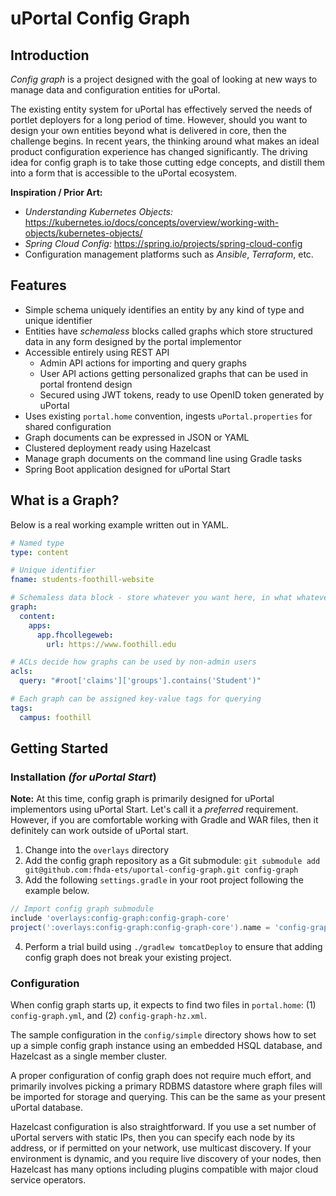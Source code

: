 # uPortal Config Graph

## Introduction

_Config graph_ is a project designed with the goal of looking at new ways to manage data and configuration entities for uPortal.

The existing entity system for uPortal has effectively served the needs of portlet deployers for a long period of time. However, should you want to design your own entities beyond what is delivered in core, then the challenge begins. In recent years, the thinking around what makes an ideal product configuration experience has changed significantly. The driving idea for config graph is to take those cutting edge concepts, and distill them into a form that is accessible to the uPortal ecosystem.

**Inspiration / Prior Art:**

- _Understanding Kubernetes Objects:_ https://kubernetes.io/docs/concepts/overview/working-with-objects/kubernetes-objects/
- _Spring Cloud Config:_ https://spring.io/projects/spring-cloud-config
- Configuration management platforms such as  _Ansible_, _Terraform_, etc.

## Features

- Simple schema uniquely identifies an entity by any kind of type and unique identifier
- Entities have _schemaless_ blocks called graphs which store structured data in any form designed by the portal implementor
- Accessible entirely using REST API
    - Admin API actions for importing and query graphs
    - User API actions getting personalized graphs that can be used in portal frontend design
    - Secured using JWT tokens, ready to use OpenID token generated by uPortal
- Uses existing `portal.home` convention, ingests `uPortal.properties` for shared configuration
- Graph documents can be expressed in JSON or YAML
- Clustered deployment ready using Hazelcast
- Manage graph documents on the command line using Gradle tasks
- Spring Boot application designed for uPortal Start

## What is a Graph?

Below is a real working example written out in YAML.

```yaml
# Named type
type: content

# Unique identifier
fname: students-foothill-website

# Schemaless data block - store whatever you want here, in what whatever structure you prefer
graph:
  content:
    apps:
      app.fhcollegeweb:
        url: https://www.foothill.edu

# ACLs decide how graphs can be used by non-admin users
acls:
  query: "#root['claims']['groups'].contains('Student')"

# Each graph can be assigned key-value tags for querying
tags:
  campus: foothill
```

## Getting Started

### Installation _(for uPortal Start_)

**Note:** At this time, config graph is primarily designed for uPortal implementors using uPortal Start. Let's call it a _preferred_ requirement. However, if you are comfortable working with Gradle and WAR files, then it definitely can work outside of uPortal start.

1. Change into the `overlays` directory
2. Add the config graph repository as a Git submodule: `git submodule add git@github.com:fhda-ets/uportal-config-graph.git config-graph`
3. Add the following `settings.gradle` in your root project following the example below. 

```groovy
// Import config graph submodule
include 'overlays:config-graph:config-graph-core'
project(':overlays:config-graph:config-graph-core').name = 'config-graph'
```

4. Perform a trial build using `./gradlew tomcatDeploy` to ensure that adding config graph does not break your existing project.

### Configuration

When config graph starts up, it expects to find two files in `portal.home`: (1) `config-graph.yml`,  and (2) `config-graph-hz.xml`.

The sample configuration in the `config/simple` directory shows how to set up a simple config graph instance using an embedded HSQL database, and Hazelcast as a single member cluster.

A proper configuration of config graph does not require much effort, and primarily involves picking a primary RDBMS datastore where graph files will be imported for storage and querying. This can be the same as your present uPortal database.

Hazelcast configuration is also straightforward. If you use a set number of uPortal servers with static IPs, then you can specify each node by its address, or if permitted on your network, use multicast discovery. If your environment is dynamic, and you require live discovery of your nodes, then Hazelcast has many options including plugins compatible with major cloud service operators.